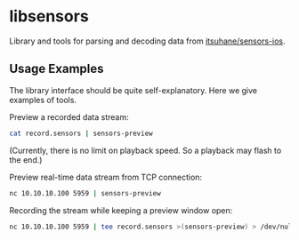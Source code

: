 # libsensors

Library and tools for parsing and decoding data from [itsuhane/sensors-ios](//github.com/itsuhane/sensors-ios).

## Usage Examples

The library interface should be quite self-explanatory. Here we give examples of tools.

Preview a recorded data stream:

```bash
cat record.sensors | sensors-preview
```

(Currently, there is no limit on playback speed. So a playback may flash to the end.)

Preview real-time data stream from TCP connection:

```bash
nc 10.10.10.100 5959 | sensors-preview
```

Recording the stream while keeping a preview window open:

```bash
nc 10.10.10.100 5959 | tee record.sensors >(sensors-preview) > /dev/null
```
